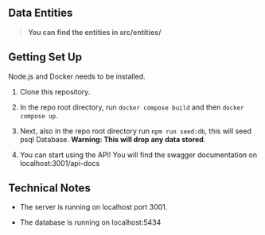 ## Data Entities

> **You can find the entities in src/entities/**

## Getting Set Up

Node.js and Docker needs to be installed.

1. Clone this repository.

2. In the repo root directory, run `docker compose build` and then `docker compose up`.

3. Next, also in the repo root directory run `npm run seed:db`, this will seed psql Database. **Warning: This will drop any data stored**.

4. You can start using the API! You will find the swagger documentation on localhost:3001/api-docs

## Technical Notes

- The server is running on localhost port 3001.

- The database is running on localhost:5434
